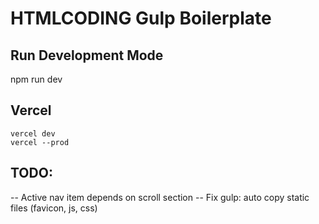 # HTMLCODING Gulp Boilerplate

## Run Development Mode
npm run dev

## Vercel
```
vercel dev
vercel --prod
```

## TODO:
-- Active nav item depends on scroll section
-- Fix gulp: auto copy static files (favicon, js, css)
